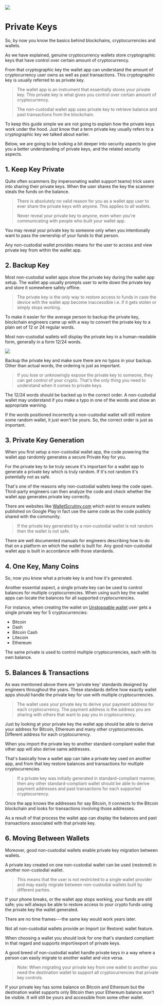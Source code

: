 ![](https://raw.githubusercontent.com/horizontalsystems/blockchain-crypto-guides/master/fundamentals/images/03-main-l.png)

# Private Keys

So, by now you know the basics behind blockchains, cryptocurrencies and wallets. 

As we have explained, genuine cryptocurrency wallets store cryptographic keys that have control over certain amount of cryptocurrency.

From that cryptographic key the wallet app can understand the amount of cryptocurrency user owns as well as past transactions. This cryptographic key is usually referred to as private key. 

> The wallet app is an instrument that essentially stores your private key. This private key is what gives you control over certain amount of cryptocurrency.
>
> The non-custodial wallet app uses private key to retrieve balance and past transactions from the blockchain.

To keep this guide simple we are not going to explain how the private keys work under the hood. Just know that a term private key usually refers to a cryptographic key we talked about earlier.

Below, we are going to be looking a bit deeper into security aspects to give you a better understanding of private keys, and the related security aspects.

## 1. Keep Key Private

Quite often scammers (by impersonating wallet support teams) trick users into sharing their private keys. When the user shares the key the scammer steals the funds on the balance. 

> There is absolutely no valid reason for you as a wallet app user to ever share the private keys with anyone. This applies to all wallets.
>
> Never reveal your private key to anyone, even when you're communicating with people who built your wallet app.

You may reveal your private key to someone only when you intentionally want to pass the ownership of your funds to that person.

Any non-custodial wallet provides means for the user to access and view private key from within the wallet app.

## 2. Backup Key

Most non-custodial wallet apps show the private key during the wallet app setup. The wallet app usually prompts user to write down the private key and store it somewhere safely offline.
 
> The private key is the only way to restore access to funds in case the device with the wallet app become inaccessible i.e. if it gets stolen or simply stops working.

To make it easier for the average person to backup the private key, blockchain engineers came up with a way to convert the private key to a plain set of 12 or 24 regular words. 

Most non-custodial wallets will display the private key in a human-readable form, generally in a form 12/24 words.

![](https://raw.githubusercontent.com/horizontalsystems/blockchain-crypto-guides/master/fundamentals/images/03-02-l.png)

Backup the private key and make sure there are no typos in your backup. Other than actual words, the ordering is just as important. 

> If you lose or unknowingly expose the private key to someone, they can get control of your crypto. That's the only thing you need to understand when it comes to private keys.

The 12/24 words should be backed up in the correct order. A non-custodial wallet may understand if you make a typo in one of the words and show an appropriate warning. 

If the words positioned incorrectly a non-custodial wallet will still restore some random wallet, it just won't be yours. So, the correct order is just as important.

## 3. Private Key Generation

When you first setup a non-custodial wallet app, the code powering the wallet app randomly generates a secure Private Key for you.

For the private key to be truly secure it's important for a wallet app to generate a private key which is truly random. If it's not random it's potentially not as safe.

That's one of the reasons why non-custodial wallets keep the code open. Third-party engineers can then analyze the code and check whether the wallet app generates private key correctly.

There are websites like [WalletScrutiny.com](https://walletscrutiny.com) which exist to ensure wallets published on Google Play in fact use the same code as the code publicly shared with the community.

> If the private key generated by a non-custodial wallet is not random then the wallet is not safe.
   
There are well documented manuals for engineers describing how to do that on a platform on which the wallet is built for. Any good non-custodial wallet app is built in accordance with those standards.

## 4. One Key, Many Coins

So, now you know what a private key is and how it's generated. 

Another essential aspect, a single private key can be used to control balances for multiple cryptocurrencies. When using such key the wallet apps can locate the balances for all supported cryptocurrencies.

For instance, when creating the wallet on [Unstoppable wallet](https://unstoppable.money) user gets a single private key for 5 cryptocurrencies:

- Bitcoin
- Dash
- Bitcoin Cash
- Litecoin
- Ethereum

The same private is used to control multiple cryptocurrencies, each with its own balance.

## 5. Balances & Transactions

As was mentioned above there are 'private key' standards designed by engineers throughout the years. These standards define how exactly wallet apps should handle the private key for use with multiple cryptocurrencies. 

> The wallet uses your private key to derive your payment address for each cryptocurrency. The payment address is the address you are sharing with others that want to pay you in cryptocurrency.

Just by looking at your private key the wallet app should be able to derive your address for Bitcoin, Ethereum and many other cryptocurrencies. Different address for each cryptocurrency.

When you import the private key to another standard-compliant wallet that other app will also derive same addresses.

That's basically how a wallet app can take a private key used on another app, and from that key restore balances and transactions for multiple cryptocurrencies

> If a private key was initially generated in standard-compliant manner, then any other standard-compliant wallet should be able to derive payment addresses and past transactions for each supported cryptocurrency. 

Once the app knows the addresses for say Bitcoin, it connects to the Bitcoin blockchain and looks for transactions involving those addresses. 

As a result of that process the wallet app can display the balances and past transactions associated with that private key.

## 6. Moving Between Wallets

Moreover, good non-custodial wallets enable private key migration between wallets. 
 
A private key created on one non-custodial wallet can be used (restored) in another non-custodial wallet. 

> This means that the user is not restricted to a single wallet provider and may easily migrate between non-custodial wallets built by different parties. 

If your phone breaks, or the wallet app stops working, your funds are still safe; you will always be able to restore access to your crypto funds using the private key the wallet generated. 

There are no time frames---the same key would work years later.

Not all non-custodial wallets provide an Import (or Restore) wallet feature. 

When choosing a wallet you should look for one that's standard compliant in that regard and supports import/export of private keys.

A good breed of non-custodial wallet handle private keys in a way where a person can easily migrate to another wallet and vice versa.

> Note: When migrating your private key from one wallet to another you need the destination wallet to support all cryptocurrencies that private key controls. 

If your private key has some balance on Bitcoin and Ethereum but the destination wallet supports only Bitcoin then your Ethereum balance won't be visible. It will still be yours and accessible from some other wallet.